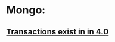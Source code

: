 # Mongo:

## [Transactions exist in in 4.0](https://www.mongodb.com/developer/how-to/transactions-c-dotnet/)

